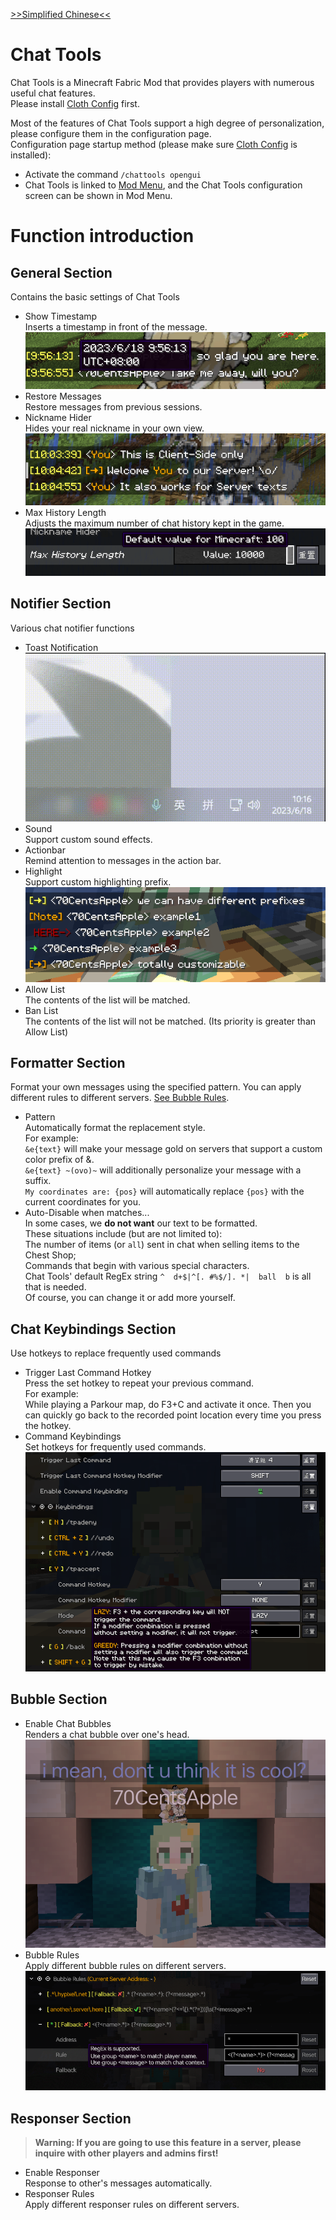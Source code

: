 [>>Simplified Chinese<<](README.md)

# Chat Tools
Chat Tools is a Minecraft Fabric Mod that provides players with numerous useful chat features.   
Please install [Cloth Config](https://modrinth.com/mod/cloth-config) first.

Most of the features of Chat Tools support a high degree of personalization, please configure them in the configuration page.   
Configuration page startup method (please make sure [Cloth Config](https://modrinth.com/mod/cloth-config) is installed):
- Activate the command `/chattools opengui`
- Chat Tools is linked to [Mod Menu](https://modrinth.com/mod/modmenu), and the Chat Tools configuration screen can be shown in Mod Menu.

# Function introduction
## General Section
Contains the basic settings of Chat Tools
- Show Timestamp   
Inserts a timestamp in front of the message.  
![Timestamp](<images/Timestamp.png>)
- Restore Messages  
Restore messages from previous sessions.
- Nickname Hider   
Hides your real nickname in your own view.  
![Nickname Hider](<images/Nickname Hider.png>)
- Max History Length  
Adjusts the maximum number of chat history kept in the game.  
![Max History Length](<images/Max History Length.png>)

## Notifier Section
Various chat notifier functions
- Toast Notification  
![Toast](<images/Toast.gif>)
- Sound  
Support custom sound effects.
- Actionbar  
Remind attention to messages in the action bar.
- Highlight  
Support custom highlighting prefix.  
![Highlight Function](<images/Highlight Function.png>)
- Allow List  
The contents of the list will be matched.
- Ban List  
The contents of the list will not be matched. (Its priority is greater than Allow List)

## Formatter Section
Format your own messages using the specified pattern. You can apply different rules to different servers. [See Bubble Rules](#bubble-section).
- Pattern  
Automatically format the replacement style.  
For example:   
`&e{text}` will make your message gold on servers that support a custom color prefix of &.  
`&e{text} ~(ovo)~` will additionally personalize your message with a suffix.  
`My coordinates are: {pos}` will automatically replace `{pos}` with the current coordinates for you.
- Auto-Disable when matches...  
In some cases, we **do not want** our text to be formatted.   
These situations include (but are not limited to):  
The number of items (or `all`) sent in chat when selling items to the Chest Shop;   
Commands that begin with various special characters.   
Chat Tools' default RegEx string `^  d+$|^[. #%$/]. *|  ball  b` is all that is needed.  
Of course, you can change it or add more yourself.

## Chat Keybindings Section
Use hotkeys to replace frequently used commands
- Trigger Last Command Hotkey  
Press the set hotkey to repeat your previous command.  
For example:   
While playing a Parkour map, do F3+C and activate it once. Then you can quickly go back to the recorded point location every time you press the hotkey.
- Command Keybindings  
Set hotkeys for frequently used commands.  
![Command Keybindings](<images/Command Keybindings.png>)

## Bubble Section
- Enable Chat Bubbles  
Renders a chat bubble over one's head.  
![Chat Bubbles](<images/Chat Bubbles.png>)
- Bubble Rules  
Apply different bubble rules on different servers.  
![Bubble Rules](<images/Bubble Rules.png>)

## Responser Section
> **Warning: If you are going to use this feature in a server, please inquire with other players and admins first!**
- Enable Responser  
Response to other's messages automatically.
- Responser Rules  
Apply different responser rules on different servers.